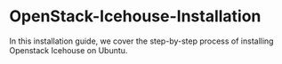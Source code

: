 OpenStack-Icehouse-Installation
===============================

In this installation guide, we cover the step-by-step process of installing Openstack Icehouse on Ubuntu.
